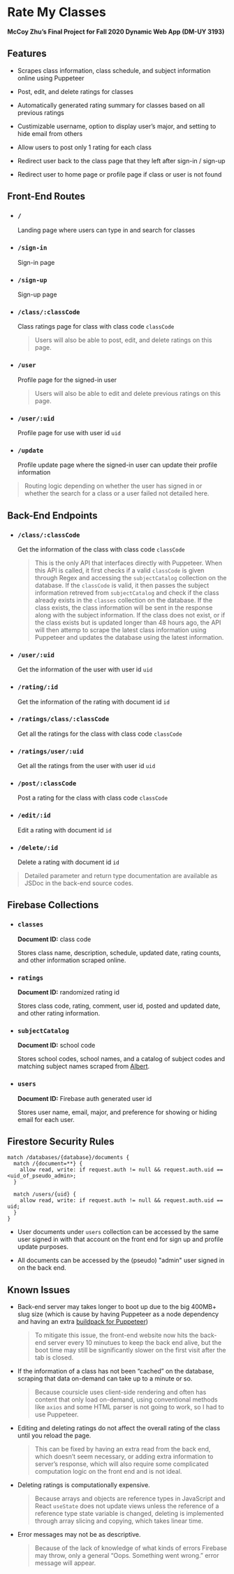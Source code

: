 # Rate My Classes

**McCoy Zhu’s Final Project for Fall 2020 Dynamic Web App (DM-UY 3193)**

## Features

- Scrapes class information, class schedule, and subject information online using Puppeteer

- Post, edit, and delete ratings for classes

- Automatically generated rating summary for classes based on all previous ratings

- Custimizable username, option to display user’s major, and setting to hide email from others

- Allow users to post only 1 rating for each class

- Redirect user back to the class page that they left after sign-in / sign-up

- Redirect user to home page or profile page if class or user is not found

## Front-End Routes

- ### `/`

  Landing page where users can type in and search for classes

- ### `/sign-in`

  Sign-in page

- ### `/sign-up`

  Sign-up page

- ### `/class/:classCode`

  Class ratings page for class with class code `classCode`

  > Users will also be able to post, edit, and delete ratings on this page.

- ### `/user`

  Profile page for the signed-in user

  > Users will also be able to edit and delete previous ratings on this page.

- ### `/user/:uid`

  Profile page for use with user id `uid`

- ### `/update`

  Profile update page where the signed-in user can update their profile information

> Routing logic depending on whether the user has signed in or whether the search for a class or a user failed not detailed here.

## Back-End Endpoints

- ### `/class/:classCode`

  Get the information of the class with class code `classCode`

  > This is the only API that interfaces directly with Puppeteer. When this API is called, it first checks if a valid `classCode` is given through Regex and accessing the `subjectCatalog` collection on the database. If the `classCode` is valid, it then passes the subject information retreved from `subjectCatalog` and check if the class already exists in the `classes` collection on the database. If the class exists, the class information will be sent in the response along with the subject information. If the class does not exist, or if the class exists but is updated longer than 48 hours ago, the API will then attemp to scrape the latest class information using Puppeteer and updates the database using the latest information.

- ### `/user/:uid`

  Get the information of the user with user id `uid`

- ### `/rating/:id`

  Get the information of the rating with document id `id`

- ### `/ratings/class/:classCode`

  Get all the ratings for the class with class code `classCode`

- ### `/ratings/user/:uid`

  Get all the ratings from the user with user id `uid`

- ### `/post/:classCode`

  Post a rating for the class with class code `classCode`

- ### `/edit/:id`

  Edit a rating with document id `id`

- ### `/delete/:id`

  Delete a rating with document id `id`

> Detailed parameter and return type documentation are available as JSDoc in the back-end source codes.

## Firebase Collections

- ### `classes`

  **Document ID:** class code

  Stores class name, description, schedule, updated date, rating counts, and other information scraped online.

- ### `ratings`

  **Document ID:** randomized rating id

  Stores class code, rating, comment, user id, posted and updated date, and other rating information.

- ### `subjectCatalog`

  **Document ID:** school code

  Stores school codes, school names, and a catalog of subject codes and matching subject names scraped from [Albert](https://sis.nyu.edu).

- ### `users`

  **Document ID:** Firebase auth generated user id

  Stores user name, email, major, and preference for showing or hiding email for each user.

## Firestore Security Rules

```
match /databases/{database}/documents {
  match /{document=**} {
    allow read, write: if request.auth != null && request.auth.uid == <uid_of_pseudo_admin>;
  }

  match /users/{uid} {
    allow read, write: if request.auth != null && request.auth.uid == uid;
  }
}
```

- User documents under `users` collection can be accessed by the same user signed in with that account on the front end for sign up and profile update purposes.

- All documents can be accessed by the (pseudo) "admin" user signed in on the back end.

## Known Issues

- Back-end server may takes longer to boot up due to the big 400MB+ slug size (which is cause by having Puppeteer as a node dependency and having an extra [buildpack for Puppeteer](https://github.com/jontewks/puppeteer-heroku-buildpack))

  > To mitigate this issue, the front-end website now hits the back-end server every 10 minutues to keep the back end alive, but the boot time may still be significantly slower on the first visit after the tab is closed.

- If the information of a class has not been “cached” on the database, scraping that data on-demand can take up to a minute or so.

  > Because coursicle uses client-side rendering and often has content that only load on-demand, using conventional methods like `axios` and some HTML parser is not going to work, so I had to use Puppeteer.

- Editing and deleting ratings do not affect the overall rating of the class until you reload the page.

  > This can be fixed by having an extra read from the back end, which doesn’t seem necessary, or adding extra information to server’s response, which will also require some complicated computation logic on the front end and is not ideal.

- Deleting ratings is computationally expensive.

  > Because arrays and objects are reference types in JavaScript and React `useState` does not update views unless the reference of a reference type state variable is changed, deleting is implemented through array slicing and copying, which takes linear time.

- Error messages may not be as descriptive.

  > Because of the lack of knowledge of what kinds of errors Firebase may throw, only a general “Oops. Something went wrong.” error message will appear.
